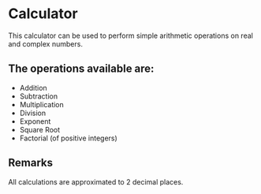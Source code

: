 # Calculator
This calculator can be used to perform simple arithmetic operations on real and complex numbers.

## The operations available are:
- Addition
- Subtraction
- Multiplication
- Division
- Exponent
- Square Root
- Factorial (of positive integers)

## Remarks
All calculations are approximated to 2 decimal places.
